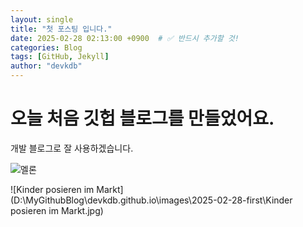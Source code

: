 ```yaml
---
layout: single
title: "첫 포스팅 입니다."
date: 2025-02-28 02:13:00 +0900  # ✅ 반드시 추가할 것!
categories: Blog
tags: [GitHub, Jekyll]
author: "devkdb"
---
```


# 오늘 처음 깃헙 블로그를 만들었어요.

개발 블로그로 잘 사용하겠습니다.

![멜론](D:\MyGithubBlog\devkdb.github.io\images\2025-02-28-first\멜론.png)

![Kinder posieren im Markt](D:\MyGithubBlog\devkdb.github.io\images\2025-02-28-first\Kinder posieren im Markt.jpg)
